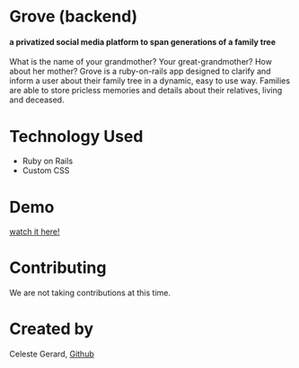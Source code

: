 
# Grove (backend)
#### a privatized social media platform to span generations of a family tree ####

What is the name of your grandmother? Your great-grandmother? How about her mother? Grove is a ruby-on-rails app designed to clarify and inform a user about their family tree in a dynamic, easy to use way. Families are able to store pricless memories and details about their relatives, living and deceased.

# Technology Used
  * Ruby on Rails
   * Custom CSS

# Demo
[watch it here!](https://www.youtube.com/watch?v=bke-0cKB5ZI&feature=youtu.be)

# Contributing
We are not taking contributions at this time.

# Created by
Celeste Gerard, [Github](https://github.com/celestegerard)






